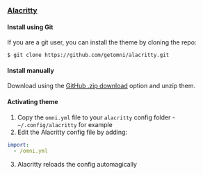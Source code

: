 ### [Alacritty](https://github.com/alacritty/alacritty)

#### Install using Git

If you are a git user, you can install the theme by cloning the repo:

    $ git clone https://github.com/getomni/alacritty.git

#### Install manually

Download using the [GitHub .zip download](https://github.com/getomni/alacritty/archive/main.zip) option and unzip them.

#### Activating theme

1. Copy the `omni.yml` file to your `alacritty` config folder - `~/.config/alacritty` for example
2. Edit the Alacritty config file by adding:
```yaml
import:
  - /omni.yml
```
3. Alacritty reloads the config automagically

